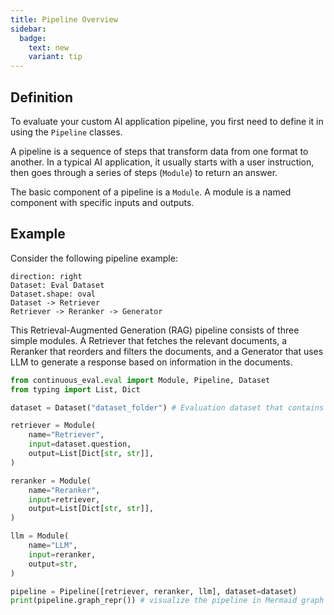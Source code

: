 ```yaml
---
title: Pipeline Overview
sidebar:
  badge:
    text: new
    variant: tip
---
```


## Definition

To evaluate your custom AI application pipeline, you first need to define it in using the `Pipeline` classes.
<br>

A pipeline is a sequence of steps that transform data from one format to another. In a typical AI application, it usually starts with a user instruction, then goes through a series of steps (`Module`) to return an answer.

The basic component of a pipeline is a `Module`. A module is a named component with specific inputs and outputs.

## Example

Consider the following pipeline example:

```d2
direction: right
Dataset: Eval Dataset
Dataset.shape: oval
Dataset -> Retriever
Retriever -> Reranker -> Generator
```



This Retrieval-Augmented Generation (RAG) pipeline consists of three simple modules. A Retriever that fetches the relevant documents, a Reranker that reorders and filters the documents, and a Generator that uses LLM to generate a response based on information in the documents.

```python title="pipeline.py"
from continuous_eval.eval import Module, Pipeline, Dataset
from typing import List, Dict

dataset = Dataset("dataset_folder") # Evaluation dataset that contains all the questions and optionall the expected module outputs

retriever = Module(
    name="Retriever",
    input=dataset.question, 
    output=List[Dict[str, str]],
)

reranker = Module(
    name="Reranker",
    input=retriever,
    output=List[Dict[str, str]],
)

llm = Module(
    name="LLM",
    input=reranker,
    output=str,
)

pipeline = Pipeline([retriever, reranker, llm], dataset=dataset)
print(pipeline.graph_repr()) # visualize the pipeline in Mermaid graph format
```

